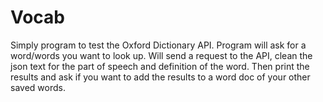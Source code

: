 # Vocab

Simply program to test the Oxford Dictionary API. Program will ask for a word/words you want to look up. 
Will send a request to the API, clean the json text for the part of speech and definition of the word. 
Then print the results and ask if you want to add the results to a word doc of your other saved words. 
